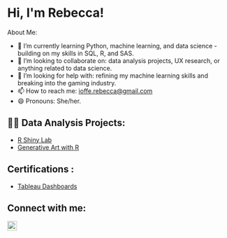 <h1>Hi, I'm Rebecca! </h1>

</h2> About Me: </h2> 

  - 🌱 I’m currently learning Python, machine learning, and data science - building on my skills in SQL, R, and SAS.
  - 👯 I’m looking to collaborate on: data analysis projects, UX research, or anything related to data science.
  - 🤔 I’m looking for help with: refining my machine learning skills and breaking into the gaming industry.
  - 📫 How to reach me: ioffe.rebecca@gmail.com
  - 😄 Pronouns: She/her.

<h2> 👩‍💻 Data Analysis Projects:</h2>

  - [R Shiny Lab](https://github.com/rebecca-ioffe/ShinyAppLab)
  - [Generative Art with R](https://github.com/rebecca-ioffe/GenerativeArt)

<h2> Certifications : </h2> 

 - [Tableau Dashboards](https://www.youtube.com/watch?v=zgqfWLHNKLk)

<h2> Connect with me:</h2>


[<img align="left" alt="RebeccaIoffe | LinkedIn" width="22px" src="https://cdn.jsdelivr.net/npm/simple-icons@v3/icons/linkedin.svg" />][linkedin]



[linkedin]: https://linkedin.com/in/rebeccaioffe

<!--
**joshmadakor1/joshmadakor1** is a ✨ _special_ ✨ repository because its `README.md` (this file) appears on your GitHub profile.

Here are some ideas to get you started:


-->
